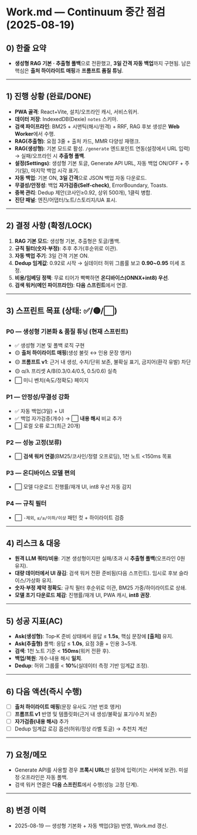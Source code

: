 # Work.md — Continuum 중간 점검 (2025-08-19)

## 0) 한줄 요약
- **생성형 RAG 기본 · 추출형 폴백**으로 전환했고, **3일 간격 자동 백업**까지 구현됨. 남은 핵심은 **출처 하이라이트 매핑**과 **프롬프트 품질 튜닝**.

---

## 1) 진행 상황 (완료/DONE)
- **PWA 골격**: React+Vite, 설치/오프라인 캐시, 서비스워커.
- **데이터 저장**: IndexedDB(Dexie) `notes` 스키마.
- **검색 파이프라인**: BM25 + 시맨틱(해시/원격) + RRF, RAG 후보 생성은 **Web Worker**에서 수행.
- **RAG(추출형)**: 요점 3줄 + 출처 카드, MMR 다양성 재랭크.
- **RAG(생성형)**: 기본 모드로 활성. `/generate` 엔드포인트 연동(설정에서 URL 입력) → 실패/오프라인 시 **추출형 폴백**.
- **설정(Settings)**: 생성형 기본 토글, Generate API URL, 자동 백업 ON/OFF + 주기(일), 마지막 백업 시각 표기.
- **자동 백업**: 기본 ON, **3일 간격**으로 JSON 백업 자동 다운로드.
- **무결성/안정성**: 백업 **자가검증(Self‑check)**, ErrorBoundary, Toasts.
- **중복 관리**: Dedup 제안(코사인≥0.92, 상위 500개), 1클릭 병합.
- **진단 패널**: 엔진/어댑터/노트/스토리지/UA 표시.

---

## 2) 결정 사항 (확정/LOCK)
1. **RAG 기본 모드**: 생성형 기본, 추출형은 토글/폴백.
2. **규칙 필터(숫자·부정)**: 추후 추가(후순위로 이관).
3. **자동 백업 주기**: 3일 간격 기본 ON.
4. **Dedup 임계값**: 0.92로 시작 → 실데이터 허위 그룹률 보고 **0.90~0.95** 미세 조정.
5. **비용/임베딩 정책**: 무료 티어가 빡빡하면 **온디바이스(ONNX+int8) 우선**.
6. **검색 워커(메인 파이프라인)**: **다음 스프린트**에서 연결.

---

## 3) 스프린트 목표 (상태: ✅/🟡/⬜)
### P0 — 생성형 기본화 & 품질 튜닝 (현재 스프린트)
- ✅ 생성형 기본 및 폴백 로직 구현
- 🟡 **출처 하이라이트 매핑**(생성 불릿 ↔ 인용 문장 앵커)
- 🟡 **프롬프트 v1**: 근거 내 생성, 수치/단위 보존, 불확실 표기, 금지어(환각 유발) 차단
- 🟡 α/λ 프리셋 A/B(0.3/0.4/0.5, 0.5/0.6) 실측
- ⬜ 미니 벤치(속도/정확도) 페이지

### P1 — 안정성/무결성 강화
- ✅ 자동 백업(3일) + UI
- ✅ 백업 자가검증(개수) → ⬜ **내용 해시** 비교 추가
- ⬜ 로컬 오류 로그(최근 20개)

### P2 — 성능 고정(보류)
- ⬜ **검색 워커 연결**(BM25/코사인/정렬 오프로딩), 1천 노트 <150ms 목표

### P3 — 온디바이스 모델 편의
- ⬜ 모델 다운로드 진행률/재개 UI, int8 우선 자동 감지

### P4 — 규칙 필터
- ⬜ `-제외`, `≤/≥/이하/이상` 패턴 컷 + 하이라이트 검증

---

## 4) 리스크 & 대응
- **원격 LLM 쿼터/비용**: 기본 생성형이지만 실패/초과 시 **추출형 폴백**(오프라인 0원 유지).
- **대량 데이터에서 UI 끊김**: 검색 워커 전환 준비됨(다음 스프린트). 임시로 후보 슬라이스/가상화 유지.
- **숫자·부정 제약 정확도**: 규칙 필터 후순위로 이관, BM25 가중/하이라이트로 상쇄.
- **모델 초기 다운로드 체감**: 진행률/재개 UI, PWA 캐시, **int8 권장**.

---

## 5) 성공 지표(AC)
- **Ask(생성형)**: Top‑K 준비 상태에서 응답 ≤ **1.5s**, 핵심 문장에 **[출처]** 유지.
- **Ask(추출형)** 폴백: 응답 ≤ **1.0s**, 요점 3줄 + 인용 3~5개.
- **검색**: 1천 노트 기준 < **150ms**(워커 전환 후).
- **백업/복원**: 개수·내용 해시 **일치**.
- **Dedup**: 허위 그룹률 < **10%**(실데이터 측정 기반 임계값 조정).

---

## 6) 다음 액션(즉시 수행)
- [ ] **출처 하이라이트 매핑**(문장 유사도 기반 번호 앵커)
- [ ] **프롬프트 v1** 반영 및 템플릿화(근거 내 생성/불확실 표기/수치 보존)
- [ ] **자가검증(내용 해시)** 추가
- [ ] Dedup 임계값 로깅 옵션(허위/정상 라벨 토글) → 추천치 계산

---

## 7) 요청/메모
- Generate API를 사용할 경우 **프록시 URL**만 설정에 입력(키는 서버에 보관). 미설정·오프라인은 자동 폴백.
- 검색 워커 연결은 **다음 스프린트**에서 수행(성능 고정 단계).

---

## 8) 변경 이력
- 2025-08-19 — 생성형 기본화 + 자동 백업(3일) 반영, Work.md 갱신.
